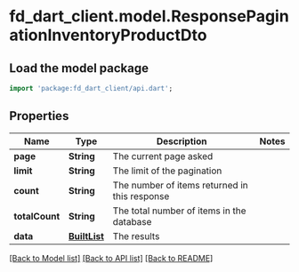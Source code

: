 # fd_dart_client.model.ResponsePaginationInventoryProductDto

## Load the model package
```dart
import 'package:fd_dart_client/api.dart';
```

## Properties
Name | Type | Description | Notes
------------ | ------------- | ------------- | -------------
**page** | **String** | The current page asked | 
**limit** | **String** | The limit of the pagination | 
**count** | **String** | The number of items returned in this response | 
**totalCount** | **String** | The total number of items in the database | 
**data** | [**BuiltList<ResponseInventoryProductDto>**](ResponseInventoryProductDto.md) | The results | 

[[Back to Model list]](../README.md#documentation-for-models) [[Back to API list]](../README.md#documentation-for-api-endpoints) [[Back to README]](../README.md)


